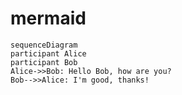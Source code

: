 # mermaid

```mermaid
sequenceDiagram
participant Alice
participant Bob
Alice->>Bob: Hello Bob, how are you?
Bob-->>Alice: I'm good, thanks!
```
